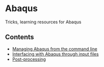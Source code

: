 # Abaqus
Tricks, learning resources for Abaqus

## Contents

- [Managing Abaqus from the command line](./CommandLine.md)
- [Interfacing with Abaqus through input files](./InputFile.md)
- [Post-processing](./PostProcessing.md)
